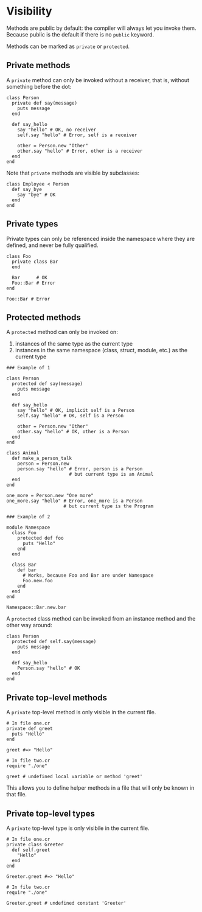# Visibility

Methods are public by default: the compiler will always let you invoke them. Because public is the default if there is no `public` keyword.

Methods can be marked as `private` or `protected`.

## Private methods

A `private` method can only be invoked without a receiver, that is, without something before the dot:

```crystal
class Person
  private def say(message)
    puts message
  end

  def say_hello
    say "hello" # OK, no receiver
    self.say "hello" # Error, self is a receiver

    other = Person.new "Other"
    other.say "hello" # Error, other is a receiver
  end
end
```

Note that `private` methods are visible by subclasses:

```crystal
class Employee < Person
  def say_bye
    say "bye" # OK
  end
end
```

## Private types

Private types can only be referenced inside the namespace where they are defined, and never be fully qualified.

```crystal
class Foo
  private class Bar
  end

  Bar      # OK
  Foo::Bar # Error
end

Foo::Bar # Error
```

## Protected methods

A `protected` method can only be invoked on:

1. instances of the same type as the current type
2. instances in the same namespace (class, struct, module, etc.) as the current type

```crystal
### Example of 1

class Person
  protected def say(message)
    puts message
  end

  def say_hello
    say "hello" # OK, implicit self is a Person
    self.say "hello" # OK, self is a Person

    other = Person.new "Other"
    other.say "hello" # OK, other is a Person
  end
end

class Animal
  def make_a_person_talk
    person = Person.new
    person.say "hello" # Error, person is a Person
                       # but current type is an Animal
  end
end

one_more = Person.new "One more"
one_more.say "hello" # Error, one_more is a Person
                     # but current type is the Program

### Example of 2

module Namespace
  class Foo
    protected def foo
      puts "Hello"
    end
  end

  class Bar
    def bar
      # Works, because Foo and Bar are under Namespace
      Foo.new.foo
    end
  end
end

Namespace::Bar.new.bar
```

A `protected` class method can be invoked from an instance method and the other way around:

```crystal
class Person
  protected def self.say(message)
    puts message
  end

  def say_hello
    Person.say "hello" # OK
  end
end
```

## Private top-level methods

A `private` top-level method is only visible in the current file.

```crystal
# In file one.cr
private def greet
  puts "Hello"
end

greet #=> "Hello"

# In file two.cr
require "./one"

greet # undefined local variable or method 'greet'
```

This allows you to define helper methods in a file that will only be known in that file.

## Private top-level types

A `private` top-level type is only visibile in the current file.

```crystal
# In file one.cr
private class Greeter
  def self.greet
    "Hello"
  end
end

Greeter.greet #=> "Hello"

# In file two.cr
require "./one"

Greeter.greet # undefined constant 'Greeter'
```
